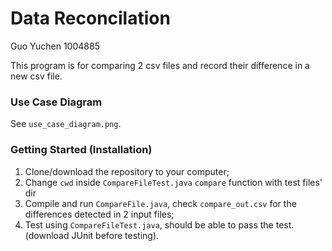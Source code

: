 # Data Reconcilation
Guo Yuchen 1004885

This program is for comparing 2 csv files and record their difference in a new csv file.

### Use Case Diagram
See `use_case_diagram.png`.

### Getting Started (Installation)

1. Clone/download the repository to your computer;
2. Change `cwd` inside `CompareFileTest.java` `compare` function with test files' dir
3. Compile and run `CompareFile.java`, check `compare_out.csv` for the differences detected in 2 input files;
4. Test using `CompareFileTest.java`, should be able to pass the test. (download JUnit before testing).
